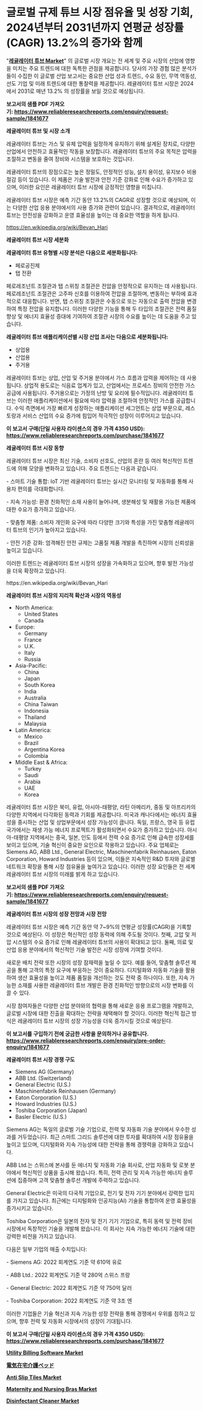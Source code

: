 <p><h1>글로벌 규제 튜브 시장 점유율 및 성장 기회, 2024년부터 2031년까지 연평균 성장률(CAGR) 13.2%의 증가와 함께</h1></p><p>"<strong><a href="https://www.reliableresearchreports.com/regulator-tube-r1841677?utm_campaign=106&utm_medium=7&utm_source=Github&utm_content=ia&utm_term=15112024&utm_id=regulator-tube">레귤레이터 튜브 Market</a></strong>" 의 글로벌 시장 개요는 전 세계 및 주요 시장의 산업에 영향을 미치는 주요 트렌드에 대한 독특한 관점을 제공합니다. 당사의 가장 경험 많은 분석가들이 수집한 이 글로벌 산업 보고서는 중요한 산업 성과 트렌드, 수요 동인, 무역 역동성, 선도 기업 및 미래 트렌드에 대한 통찰력을 제공합니다. 레귤레이터 튜브 시장은 2024에서 2031로 매년 13.2% 의 성장률을 보일 것으로 예상됩니다.</p>
<p><strong>보고서의 샘플 PDF 가져오기:&nbsp;<a href="https://www.reliableresearchreports.com/enquiry/request-sample/1841677?utm_campaign=106&utm_medium=7&utm_source=Github&utm_content=ia&utm_term=15112024&utm_id=regulator-tube">https://www.reliableresearchreports.com/enquiry/request-sample/1841677</a></strong></p>
<p><strong>레귤레이터 튜브 및 시장 소개</strong></p>
<p><p>레귤레이터 튜브는 가스 및 유체 압력을 일정하게 유지하기 위해 설계된 장치로, 다양한 산업에서 안전하고 효율적인 작동을 보장합니다. 레귤레이터 튜브의 주요 목적은 압력을 조절하고 변동을 줄여 장비와 시스템을 보호하는 것입니다. </p><p>레귤레이터 튜브의 장점으로는 높은 정밀도, 안정적인 성능, 설치 용이성, 유지보수 비용 절감 등이 있습니다. 이 제품은 기술 발전과 안전 기준 강화로 인해 수요가 증가하고 있으며, 이러한 요인은 레귤레이터 튜브 시장에 긍정적인 영향을 미칩니다. </p><p>레귤레이터 튜브 시장은 예측 기간 동안 13.2%의 CAGR로 성장할 것으로 예상되며, 이는 다양한 산업 응용 분야에서의 사용 증가와 관련이 있습니다. 결과적으로, 레귤레이터 튜브는 안전성을 강화하고 운영 효율성을 높이는 데 중요한 역할을 하게 됩니다.</p></p>
<p><a href="https://en.wikipedia.org/wiki/Bevan_Hari?utm_campaign=106&utm_medium=7&utm_source=Github&utm_content=ia&utm_term=15112024&utm_id=regulator-tube">https://en.wikipedia.org/wiki/Bevan_Hari</a></p>
<p><strong>레귤레이터 튜브 시장 세분화</strong></p>
<p><strong>레귤레이터 튜브 유형별 시장 분석은 다음으로 세분화됩니다:</strong></p>
<p><ul><li>페로공진제</li><li>탭 전환</li></ul></p>
<p><p>페로레조넌트 조절관과 탭 스위칭 조절관은 전압을 안정적으로 유지하는 데 사용됩니다. 페로레조넌트 조절관은 고주파 신호를 이용하여 전압을 조절하며, 변동하는 부하에 효과적으로 대응합니다. 반면, 탭 스위칭 조절관은 수동으로 또는 자동으로 출력 전압을 변경하여 특정 전압을 유지합니다. 이러한 다양한 기능을 통해 두 타입의 조절관은 전력 품질 향상 및 에너지 효율성 증대에 기여하여 조절관 시장의 수요를 높이는 데 도움을 주고 있습니다.</p></p>
<p><strong>레귤레이터 튜브 애플리케이션별 시장 산업 조사는 다음으로 세분화됩니다:</strong></p>
<p><ul><li>상업용</li><li>산업용</li><li>주거용</li></ul></p>
<p><p>레귤레이터 튜브는 상업, 산업 및 주거용 분야에서 가스 흐름과 압력을 제어하는 데 사용됩니다. 상업적 용도로는 식음료 업계가 있고, 산업에서는 프로세스 장비의 안전한 가스 공급에 사용됩니다. 주거용으로는 가정의 난방 및 요리에 필수적입니다. 레귤레이터 튜브는 이러한 애플리케이션에서 필요에 따라 압력을 조절하여 안정적인 가스를 공급합니다. 수익 측면에서 가장 빠르게 성장하는 애플리케이션 세그먼트는 상업 부문으로, 레스토랑과 서비스 산업의 수요 증가에 힘입어 적극적인 성장이 이루어지고 있습니다.</p></p>
<p><strong>이 보고서 구매(단일 사용자 라이센스의 경우 가격 4350 USD): <a href="https://www.reliableresearchreports.com/purchase/1841677?utm_campaign=106&utm_medium=7&utm_source=Github&utm_content=ia&utm_term=15112024&utm_id=regulator-tube">https://www.reliableresearchreports.com/purchase/1841677</a></strong></p>
<p><strong>레귤레이터 튜브 시장 동향</strong></p>
<p><p>레귤레이터 튜브 시장은 최신 기술, 소비자 선호도, 산업의 혼란 등 여러 혁신적인 트렌드에 의해 모양을 변화하고 있습니다. 주요 트렌드는 다음과 같습니다.</p><p>- 스마트 기술 통합: IoT 기반 레귤레이터 튜브는 실시간 모니터링 및 자동화를 통해 사용자 편의를 극대화합니다.</p><p>- 지속 가능성: 환경 친화적인 소재 사용이 늘어나며, 생분해성 및 재활용 가능한 제품에 대한 수요가 증가하고 있습니다.</p><p>- 맞춤형 제품: 소비자 개인화 요구에 따라 다양한 크기와 특성을 가진 맞춤형 레귤레이터 튜브의 인기가 높아지고 있습니다.</p><p>- 안전 기준 강화: 엄격해진 안전 규제는 고품질 제품 개발을 촉진하며 시장의 신뢰성을 높이고 있습니다.</p><p>이러한 트렌드는 레귤레이터 튜브 시장의 성장을 가속화하고 있으며, 향후 발전 가능성을 더욱 확장하고 있습니다.</p></p>
<p>https://en.wikipedia.org/wiki/Bevan_Hari</p>
<p><strong>레귤레이터 튜브 시장의 지리적 확산과 시장의 역동성</strong></p>
<p><ul>
    <li>
        North America:
        <ul>
            <li>United States</li>
            <li>Canada</li>
        </ul>
    </li>
    <li>
        Europe:
        <ul>
            <li>Germany</li>
            <li>France</li>
            <li>U.K.</li>
            <li>Italy</li>
            <li>Russia</li>
        </ul>
    </li>
    <li>
        Asia-Pacific:
        <ul>
            <li>China</li>
            <li>Japan</li>
            <li>South Korea</li>
            <li>India</li>
            <li>Australia</li>
            <li>China Taiwan</li>
            <li>Indonesia</li>
            <li>Thailand</li>
            <li>Malaysia</li>
        </ul>
    </li>
    <li>
        Latin America:
        <ul>
            <li>Mexico</li>
            <li>Brazil</li>
            <li>Argentina Korea</li>
            <li>Colombia</li>
        </ul>
    </li>
    <li>
        Middle East & Africa:
        <ul>
            <li>Turkey</li>
            <li>Saudi</li>
            <li>Arabia</li>
            <li>UAE</li>
            <li>Korea</li>
        </ul>
    </li>
    </ul></p>
<p><p>레귤레이터 튜브 시장은 북미, 유럽, 아시아-태평양, 라틴 아메리카, 중동 및 아프리카의 다양한 지역에서 다각화된 동력과 기회를 제공합니다. 미국과 캐나다에서는 에너지 효율성을 중시하는 산업 및 상업부문에서 성장 가능성이 큽니다. 독일, 프랑스, 영국 등 유럽 국가에서는 재생 가능 에너지 프로젝트가 활성화되면서 수요가 증가하고 있습니다. 아시아-태평양 지역에서는 중국, 일본, 인도 등에서 전력 수요 증가로 인해 급속한 성장세를 보이고 있으며, 기술 혁신이 중요한 요인으로 작용하고 있습니다. 주요 업체로는 Siemens AG, ABB Ltd., General Electric, Maschinenfabrik Reinhausen, Eaton Corporation, Howard Industries 등이 있으며, 이들은 지속적인 R&D 투자와 글로벌 네트워크 확장을 통해 시장 점유율을 높여가고 있습니다. 이러한 성장 요인들은 전 세계 레귤레이터 튜브 시장의 미래를 밝게 하고 있습니다.</p></p>
<p><strong>보고서의 샘플 PDF 가져오기:&nbsp;<a href="https://www.reliableresearchreports.com/enquiry/request-sample/1841677?utm_campaign=106&utm_medium=7&utm_source=Github&utm_content=ia&utm_term=15112024&utm_id=regulator-tube">https://www.reliableresearchreports.com/enquiry/request-sample/1841677</a></strong></p>
<p><strong>레귤레이터 튜브 시장의 성장 전망과 시장 전망</strong></p>
<p><p>레귤레이터 튜브 시장은 예측 기간 동안 약 7~9%의 연평균 성장률(CAGR)을 기록할 것으로 예상된다. 이 성장은 혁신적인 성장 동력에 의해 주도될 것이다. 첫째, 고압 및 저압 시스템의 수요 증가로 인해 레귤레이터 튜브의 사용이 확대되고 있다. 둘째, 의료 및 산업 응용 분야에서의 혁신적인 기술 발전은 시장 성장에 기여할 것이다.</p><p>새로운 배치 전략 또한 시장의 성장 잠재력을 높일 수 있다. 예를 들어, 맞춤형 솔루션 제공을 통해 고객의 특정 요구에 부응하는 것이 중요하다. 디지털화와 자동화 기술을 활용하여 생산 효율성을 높이고 제품 품질을 개선하는 것도 전략 중 하나이다. 또한, 지속 가능한 소재를 사용한 레귤레이터 튜브 개발은 환경 친화적인 방향으로의 시장 변화를 이끌 수 있다.</p><p>시장 참여자들은 다양한 산업 분야와의 협력을 통해 새로운 응용 프로그램을 개발하고, 글로벌 시장에 대한 진출을 확대하는 전략을 채택해야 할 것이다. 이러한 혁신적 접근 방식은 레귤레이터 튜브 시장의 성장 가능성을 더욱 증가시킬 것으로 예상된다.</p></p>
<p><strong>이 보고서를 구입하기 전에 궁금한 사항을 문의하거나 공유합니다. <a href="https://www.reliableresearchreports.com/enquiry/pre-order-enquiry/1841677?utm_campaign=106&utm_medium=7&utm_source=Github&utm_content=ia&utm_term=15112024&utm_id=regulator-tube">https://www.reliableresearchreports.com/enquiry/pre-order-enquiry/1841677</a></strong></p>
<p><strong>레귤레이터 튜브 시장 경쟁 구도</strong></p>
<p><ul><li>Siemens AG (Germany)</li><li>ABB Ltd. (Switzerland)</li><li>General Electric (U.S.)</li><li>Maschinenfabrik Reinhausen (Germany)</li><li>Eaton Corporation (U.S.)</li><li>Howard Industries (U.S.)</li><li>Toshiba Corporation (Japan)</li><li>Basler Electric (U.S.)</li></ul></p>
<p><p>Siemens AG는 독일의 글로벌 기술 기업으로, 전력 및 자동화 기술 분야에서 우수한 성과를 거두었습니다. 최근 스마트 그리드 솔루션에 대한 투자를 확대하여 시장 점유율을 높이고 있으며, 디지털화와 지속 가능성에 대한 전략을 통해 경쟁력을 강화하고 있습니다.</p><p>ABB Ltd.는 스위스에 본사를 둔 에너지 및 자동화 기술 회사로, 산업 자동화 및 로봇 분야에서 혁신적인 상품을 출시해 왔습니다. 특히, 전력 관리 및 지속 가능한 에너지 솔루션에 집중하며 고객 맞춤형 솔루션 개발에 주력하고 있습니다.</p><p>General Electric은 미국의 다국적 기업으로, 전기 및 전자 기기 분야에서 강력한 입지를 가지고 있습니다. 최근에는 디지털화와 인공지능(AI) 기술을 통합하여 운영 효율성을 증가시키고 있습니다. </p><p>Toshiba Corporation은 일본의 전자 및 전기 기기 기업으로, 특히 동력 및 전력 장비 시장에서 독창적인 기술을 개발해 왔습니다. 이 회사는 지속 가능한 에너지 기술에 대한 강력한 비전을 가지고 있습니다.</p><p>다음은 일부 기업의 매출 수치입니다:</p><p>- Siemens AG: 2022 회계연도 기준 약 610억 유로</p><p>- ABB Ltd.: 2022 회계연도 기준 약 280억 스위스 프랑</p><p>- General Electric: 2022 회계연도 기준 약 750억 달러</p><p>- Toshiba Corporation: 2022 회계연도 기준 약 3조 엔</p><p>이러한 기업들은 기술 혁신과 지속 가능한 성장 전략을 통해 경쟁에서 우위를 점하고 있으며, 향후 전력 및 자동화 시장에서의 성장이 기대됩니다.</p></p>
<p><strong>이 보고서 구매(단일 사용자 라이센스의 경우 가격 4350 USD): <a href="https://www.reliableresearchreports.com/purchase/1841677?utm_campaign=106&utm_medium=7&utm_source=Github&utm_content=ia&utm_term=15112024&utm_id=regulator-tube">https://www.reliableresearchreports.com/purchase/1841677</a></strong></p>
<p><strong><p><a href="https://issuu.com/reportprime-2/docs/utility-billing-software-market-siz_2eed381599bdf0?utm_campaign=106&utm_medium=7&utm_source=Github&utm_content=ia&utm_term=15112024&utm_id=regulator-tube">Utility Billing Software Market</a></p><p><a href="https://github.com/mohamedbakry57/Market-Research-Report-List-6/blob/main/878277024104.md?utm_campaign=106&utm_medium=7&utm_source=Github&utm_content=ia&utm_term=15112024&utm_id=regulator-tube">電気在宅介護ベッド</a></p><p><a href="https://github.com/vimar16th/Market-Research-Report-List-6/blob/main/anti-slip-tiles-market.md?utm_campaign=106&utm_medium=7&utm_source=Github&utm_content=ia&utm_term=15112024&utm_id=regulator-tube">Anti Slip Tiles Market</a></p><p><a href="https://www.linkedin.com/pulse/global-maternity-nursing-bras-market-size-trends-analysis-regional-anmxe?utm_campaign=106&utm_medium=7&utm_source=Github&utm_content=ia&utm_term=15112024&utm_id=regulator-tube">Maternity and Nursing Bras Market</a></p><p><a href="https://www.linkedin.com/pulse/disinfectant-cleaner-market-global-insights-sales-mnote?utm_campaign=106&utm_medium=7&utm_source=Github&utm_content=ia&utm_term=15112024&utm_id=regulator-tube">Disinfectant Cleaner Market</a></p></strong></p>
<p></p>